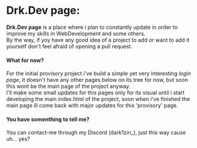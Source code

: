 <h1>Drk.Dev page:</h1>
<strong>Drk.Dev page</strong> is a place where i plan to constantly update in order to improve my skills in WebDevelopment and some others.<br>
By the way, if yoy have any good idea of a project to add or want to add it yourself don't feel afraid of opening a pull request.

<h4>What for now?</h4>
For the initial provisory project i've build a simple yet very interesting <em>login page</em>, it doesn't have any other pages below on its tree for now, but soon this wont be the main page of the project anyway.<br>
I'll make some small updates for this pages only for its visual until i start developing the main index.html of the project, soon when i've finished the main page ill come back with major updates for this 'provisory' page.

<h4>You have somenthing to tell me?</h4>
You can contact-me through my Discord (dark1zin_), just this way cause uh... yes?
